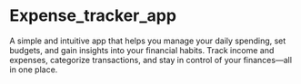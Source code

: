 # Expense_tracker_app
A simple and intuitive app that helps you manage your daily spending, set budgets, and gain insights into your financial habits. Track income and expenses, categorize transactions, and stay in control of your finances—all in one place.
